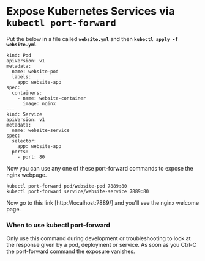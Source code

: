 # Expose Kubernetes Services via `kubectl port-forward`

Put the below in a file called **`website.yml`** and then **`kubectl apply -f website.yml`**

```
kind: Pod
apiVersion: v1
metadata:
  name: website-pod
  labels:
    app: website-app
spec:
  containers:
    - name: website-container
      image: nginx
---
kind: Service
apiVersion: v1
metadata:
  name: website-service
spec:
  selector:
    app: website-app
  ports:
    - port: 80
```

Now you can use any one of these port-forward commands to expose the nginx webpage.

```
kubectl port-forward pod/website-pod 7889:80
kubectl port-forward service/website-service 7889:80
```

Now go to this link [http://localhost:7889/] and you'll see the nginx welcome page.

### When to use kubectl port-forward

Only use this command during development or troubleshooting to look at the response given by a pod, deployment or service. As soon as you Ctrl-C the port-forward command the exposure vanishes.
